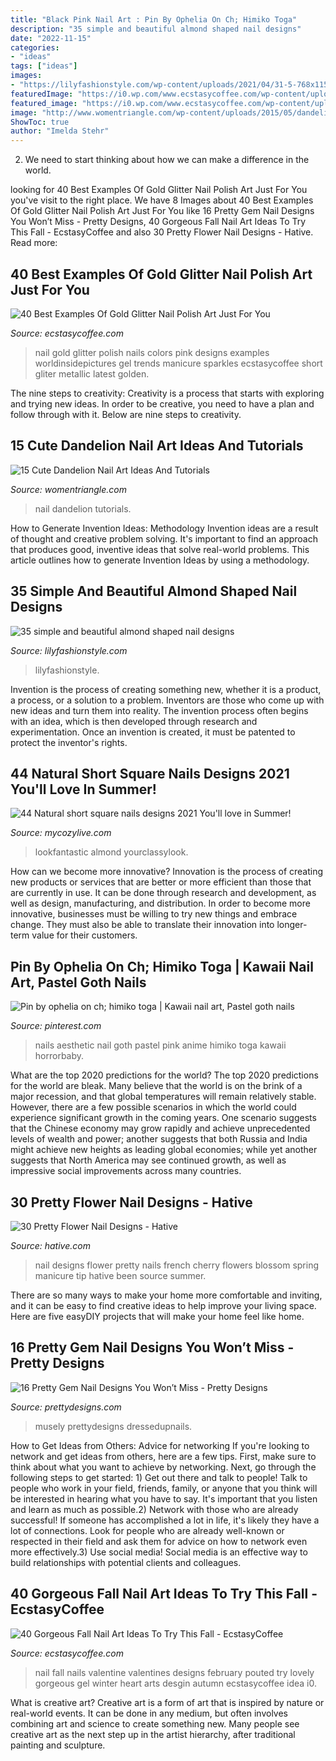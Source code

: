 ```yaml
---
title: "Black Pink Nail Art : Pin By Ophelia On Ch; Himiko Toga"
description: "35 simple and beautiful almond shaped nail designs"
date: "2022-11-15"
categories:
- "ideas"
tags: ["ideas"]
images:
- "https://lilyfashionstyle.com/wp-content/uploads/2021/04/31-5-768x1152.jpg"
featuredImage: "https://i0.wp.com/www.ecstasycoffee.com/wp-content/uploads/2016/10/Gold-Glitter-Nails-Designs-23.jpg?resize=620%2C826"
featured_image: "https://i0.wp.com/www.ecstasycoffee.com/wp-content/uploads/2016/10/Gold-Glitter-Nails-Designs-23.jpg?resize=620%2C826"
image: "http://www.womentriangle.com/wp-content/uploads/2015/05/dandelion-nail-art-6.jpg"
ShowToc: true
author: "Imelda Stehr"
---
```



2. We need to start thinking about how we can make a difference in the world.

	

		
looking for 40 Best Examples Of Gold Glitter Nail Polish Art Just For You you've visit to the right place. We have 8 Images about 40 Best Examples Of Gold Glitter Nail Polish Art Just For You like 16 Pretty Gem Nail Designs You Won’t Miss - Pretty Designs, 40 Gorgeous Fall Nail Art Ideas To Try This Fall - EcstasyCoffee and also 30 Pretty Flower Nail Designs - Hative. Read more:
		
    
## 40 Best Examples Of Gold Glitter Nail Polish Art Just For You

<img loading=lazy src="https://i0.wp.com/www.ecstasycoffee.com/wp-content/uploads/2016/10/Gold-Glitter-Nails-Designs-23.jpg?resize=620%2C826" onerror="this.onerror=null;this.src='https://tse1.mm.bing.net/th?id=OIP.YVq1eh3ZaA21sq24lsej4wHaJ3&amp;pid=15.1';" alt="40 Best Examples Of Gold Glitter Nail Polish Art Just For You">

_Source: ecstasycoffee.com_

>nail gold glitter polish nails colors pink designs examples worldinsidepictures gel trends manicure sparkles ecstasycoffee short gliter metallic latest golden. 

	

The nine steps to creativity:
Creativity is a process that starts with exploring and trying new ideas. In order to be creative, you need to have a plan and follow through with it. Below are nine steps to creativity.

    
## 15 Cute Dandelion Nail Art Ideas And Tutorials

<img loading=lazy src="http://www.womentriangle.com/wp-content/uploads/2015/05/dandelion-nail-art-6.jpg" onerror="this.onerror=null;this.src='https://tse2.mm.bing.net/th?id=OIP.AJouk3b0wnAwtYvQD5-qxgHaHa&amp;pid=15.1';" alt="15 Cute Dandelion Nail Art Ideas And Tutorials">

_Source: womentriangle.com_

>nail dandelion tutorials. 

	

How to Generate Invention Ideas: Methodology
Invention ideas are a result of thought and creative problem solving. It's important to find an approach that produces good, inventive ideas that solve real-world problems. This article outlines how to generate Invention Ideas by using a methodology.

    
## 35 Simple And Beautiful Almond Shaped Nail Designs

<img loading=lazy src="https://lilyfashionstyle.com/wp-content/uploads/2021/04/31-5-768x1152.jpg" onerror="this.onerror=null;this.src='https://tse2.mm.bing.net/th?id=OIP.z0zP5cK2UUflcOSa590GmQHaLH&amp;pid=15.1';" alt="35 simple and beautiful almond shaped nail designs">

_Source: lilyfashionstyle.com_

>lilyfashionstyle. 

	

Invention is the process of creating something new, whether it is a product, a process, or a solution to a problem. Inventors are those who come up with new ideas and turn them into reality. The invention process often begins with an idea, which is then developed through research and experimentation. Once an invention is created, it must be patented to protect the inventor's rights.

    
## 44 Natural Short Square Nails Designs 2021 You&#039;ll Love In Summer!

<img loading=lazy src="https://mycozylive.com/wp-content/uploads/2021/04/31-8.jpg" onerror="this.onerror=null;this.src='https://tse3.mm.bing.net/th?id=OIP.ELLcvNNz3AQ5sj9rNi4FVwHaLH&amp;pid=15.1';" alt="44 Natural short square nails designs 2021 You&#039;ll love in Summer!">

_Source: mycozylive.com_

>lookfantastic almond yourclassylook. 

	

How can we become more innovative?
Innovation is the process of creating new products or services that are better or more efficient than those that are currently in use. It can be done through research and development, as well as design, manufacturing, and distribution. In order to become more innovative, businesses must be willing to try new things and embrace change. They must also be able to translate their innovation into longer-term value for their customers.

    
## Pin By Ophelia On Ch; Himiko Toga | Kawaii Nail Art, Pastel Goth Nails

<img loading=lazy src="https://i.pinimg.com/736x/16/23/1b/16231bd307e5dbc7056c0a14746b747b.jpg" onerror="this.onerror=null;this.src='https://tse4.mm.bing.net/th?id=OIP.jqMUEAdQ33RV_t0G85tzawHaJ3&amp;pid=15.1';" alt="Pin by ophelia on ch; himiko toga | Kawaii nail art, Pastel goth nails">

_Source: pinterest.com_

>nails aesthetic nail goth pastel pink anime himiko toga kawaii horrorbaby. 

	

What are the top 2020 predictions for the world?
The top 2020 predictions for the world are bleak. Many believe that the world is on the brink of a major recession, and that global temperatures will remain relatively stable. However, there are a few possible scenarios in which the world could experience significant growth in the coming years. One scenario suggests that the Chinese economy may grow rapidly and achieve unprecedented levels of wealth and power; another suggests that both Russia and India might achieve new heights as leading global economies; while yet another suggests that North America may see continued growth, as well as impressive social improvements across many countries.

    
## 30 Pretty Flower Nail Designs - Hative

<img loading=lazy src="https://hative.com/wp-content/uploads/2014/11/flower-nail-designs/24-pretty-flower-nail-designs.jpg" onerror="this.onerror=null;this.src='https://tse1.mm.bing.net/th?id=OIP.wzTGca1bT8QSeAhhCGWe5wHaMY&amp;pid=15.1';" alt="30 Pretty Flower Nail Designs - Hative">

_Source: hative.com_

>nail designs flower pretty nails french cherry flowers blossom spring manicure tip hative been source summer. 

	

There are so many ways to make your home more comfortable and inviting, and it can be easy to find creative ideas to help improve your living space. Here are five easyDIY projects that will make your home feel like home.

    
## 16 Pretty Gem Nail Designs You Won’t Miss - Pretty Designs

<img loading=lazy src="http://www.prettydesigns.com/wp-content/uploads/2014/05/Pastel-Nails1.jpg" onerror="this.onerror=null;this.src='https://tse1.mm.bing.net/th?id=OIP.vMfvcMxi9qJDUgH1LMltWgHaKW&amp;pid=15.1';" alt="16 Pretty Gem Nail Designs You Won’t Miss - Pretty Designs">

_Source: prettydesigns.com_

>musely prettydesigns dressedupnails. 

	

How to Get Ideas from Others: Advice for networking
If you're looking to network and get ideas from others, here are a few tips. First, make sure to think about what you want to achieve by networking. Next, go through the following steps to get started: 1) Get out there and talk to people! Talk to people who work in your field, friends, family, or anyone that you think will be interested in hearing what you have to say. It's important that you listen and learn as much as possible.2) Network with those who are already successful! If someone has accomplished a lot in life, it's likely they have a lot of connections. Look for people who are already well-known or respected in their field and ask them for advice on how to network even more effectively.3) Use social media! Social media is an effective way to build relationships with potential clients and colleagues.

    
## 40 Gorgeous Fall Nail Art Ideas To Try This Fall - EcstasyCoffee

<img loading=lazy src="http://www.ecstasycoffee.com/wp-content/uploads/2016/09/Fall-Nail-Art-Idea.jpg" onerror="this.onerror=null;this.src='https://tse3.mm.bing.net/th?id=OIP.1A-vdxllfIjJuCMLymknwgHaNJ&amp;pid=15.1';" alt="40 Gorgeous Fall Nail Art Ideas To Try This Fall - EcstasyCoffee">

_Source: ecstasycoffee.com_

>nail fall nails valentine valentines designs february pouted try lovely gorgeous gel winter heart arts desgin autumn ecstasycoffee idea i0. 

	

What is creative art?
Creative art is a form of art that is inspired by nature or real-world events. It can be done in any medium, but often involves combining art and science to create something new. Many people see creative art as the next step up in the artist hierarchy, after traditional painting and sculpture.

